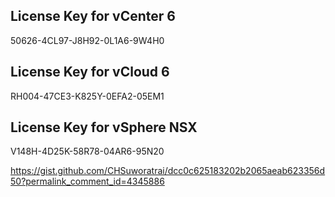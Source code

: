 ## License Key for vCenter 6
50626-4CL97-J8H92-0L1A6-9W4H0

## License Key for vCloud 6
RH004-47CE3-K825Y-0EFA2-05EM1

## License Key for vSphere NSX
V148H-4D25K-58R78-04AR6-95N20

https://gist.github.com/CHSuworatrai/dcc0c625183202b2065aeab623356d50?permalink_comment_id=4345886
